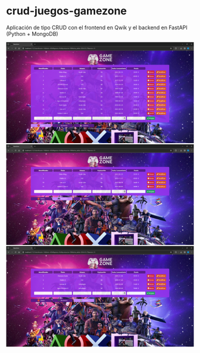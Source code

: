 # crud-juegos-gamezone


Aplicación de tipo CRUD con el frontend en Qwik y el backend en FastAPI (Python + MongoDB)

<img src="./img/GameZone.png">
<img src="./img/Recientes.png">
<img src="./img/Clasicos.png">